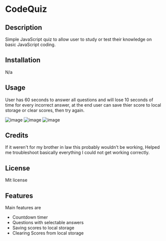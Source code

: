 # CodeQuiz

## Description
Simple JavaScript quiz to allow user to study or test their knowledge on basic JavaScript coding. 
## Installation
N/a

## Usage
 User has 60 seconds to answer all questions and will lose 10 seconds of time for every incorrect answer, at the end user can save thier score to local storage or clear scores, then try again.

![image](https://github.com/LandonP172/CodeQuiz/assets/141693593/b11336e3-576e-4b29-8e9d-55ed22f36ba9)
![image](https://github.com/LandonP172/CodeQuiz/assets/141693593/255ed95c-e9ad-4d1d-ba7b-fb42d0afd98d)
![image](https://github.com/LandonP172/CodeQuiz/assets/141693593/198f5e42-4f01-4443-92a1-9a556dc41825)



## Credits
If it weren't for my brother in law this probably wouldn't be working, Helped me troubleshoot basically everything I could not get working correctly.

## License
Mit license

## Features
Main features are 
* Countdown timer
* Questions with selectable answers
* Saving scores to local storage
* Clearing Scores from local storage

